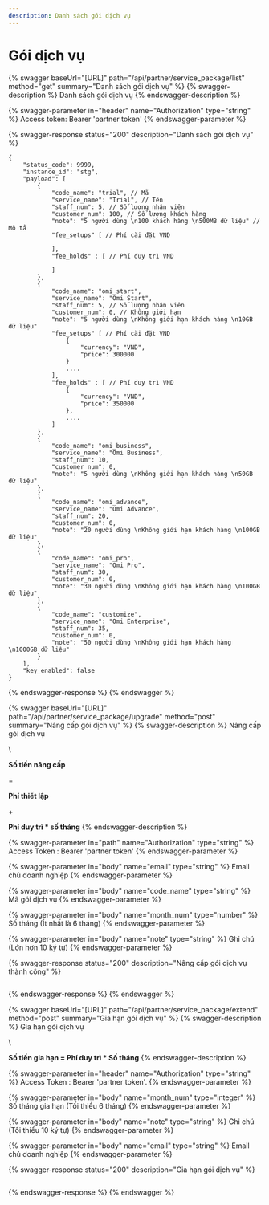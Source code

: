 ```yaml
---
description: Danh sách gói dịch vụ
---
```


# Gói dịch vụ

{% swagger baseUrl="[URL]" path="/api/partner/service_package/list" method="get" summary="Danh sách gói dịch vụ" %}
{% swagger-description %}
Danh sách gói dịch vụ
{% endswagger-description %}

{% swagger-parameter in="header" name="Authorization" type="string" %}
Access token: Bearer 'partner token'
{% endswagger-parameter %}

{% swagger-response status="200" description="Danh sách gói dịch vụ" %}
```
{
    "status_code": 9999,
    "instance_id": "stg",
    "payload": [
        {
            "code_name": "trial", // Mã
            "service_name": "Trial", // Tên
            "staff_num": 5, // Số lượng nhân viên
            "customer_num": 100, // Số lượng khách hàng
            "note": "5 người dùng \n100 khách hàng \n500MB dữ liệu" // Mô tả
            "fee_setups" [ // Phí cài đặt VND
                
            ],
            "fee_holds" : [ // Phí duy trì VND
                
            ]
        },
        {
            "code_name": "omi_start",
            "service_name": "Omi Start",
            "staff_num": 5, // Số lượng nhân viên
            "customer_num": 0, // Không giới hạn
            "note": "5 người dùng \nKhông giới hạn khách hàng \n10GB dữ liệu"
            "fee_setups" [ // Phí cài đặt VND
                {
                    "currency": "VND",
                    "price": 300000
                }
                ....
            ],
            "fee_holds" : [ // Phí duy trì VND
                {
                    "currency": "VND",
                    "price": 350000
                },
                ....
            ]
        },
        {
            "code_name": "omi_business",
            "service_name": "Omi Business",
            "staff_num": 10,
            "customer_num": 0,
            "note": "5 người dùng \nKhông giới hạn khách hàng \n50GB dữ liệu"
        },
        {
            "code_name": "omi_advance",
            "service_name": "Omi Advance",
            "staff_num": 20,
            "customer_num": 0,
            "note": "20 người dùng \nKhông giới hạn khách hàng \n100GB dữ liệu"
        },
        {
            "code_name": "omi_pro",
            "service_name": "Omi Pro",
            "staff_num": 30,
            "customer_num": 0,
            "note": "30 người dùng \nKhông giới hạn khách hàng \n100GB dữ liệu"
        },
        {
            "code_name": "customize",
            "service_name": "Omi Enterprise",
            "staff_num": 35,
            "customer_num": 0,
            "note": "50 người dùng \nKhông giới hạn khách hàng \n1000GB dữ liệu"
        }
    ],
    "key_enabled": false
}
```
{% endswagger-response %}
{% endswagger %}

{% swagger baseUrl="[URL]" path="/api/partner/service_package/upgrade" method="post" summary="Nâng cấp gói dịch vụ" %}
{% swagger-description %}
Nâng cấp gói dịch vụ

\




**Số tiền nâng cấp**

 \= 

**Phí thiết lập**

 \+ 

**Phí duy trì * số tháng**
{% endswagger-description %}

{% swagger-parameter in="path" name="Authorization" type="string" %}
Access Token : Bearer 'partner token'
{% endswagger-parameter %}

{% swagger-parameter in="body" name="email" type="string" %}
Email chủ doanh nghiệp
{% endswagger-parameter %}

{% swagger-parameter in="body" name="code_name" type="string" %}
Mã gói dịch vụ
{% endswagger-parameter %}

{% swagger-parameter in="body" name="month_num" type="number" %}
Số tháng (Ít nhất là 6 tháng)
{% endswagger-parameter %}

{% swagger-parameter in="body" name="note" type="string" %}
Ghi chú (Lớn hơn 10 ký tự)
{% endswagger-parameter %}

{% swagger-response status="200" description="Nâng cấp gói dịch vụ thành công" %}
```
```
{% endswagger-response %}
{% endswagger %}

{% swagger baseUrl="[URL]" path="/api/partner/service_package/extend" method="post" summary="Gia hạn gói dịch vụ" %}
{% swagger-description %}
Gia hạn gói dịch vụ

\




**Số tiền gia hạn = Phí duy trì * Số tháng**
{% endswagger-description %}

{% swagger-parameter in="header" name="Authorization" type="string" %}
Access Token : Bearer 'partner token'.
{% endswagger-parameter %}

{% swagger-parameter in="body" name="month_num" type="integer" %}
Số tháng gia hạn (Tối thiểu 6 tháng)
{% endswagger-parameter %}

{% swagger-parameter in="body" name="note" type="string" %}
Ghi chú (Tối thiểu 10 ký tự)
{% endswagger-parameter %}

{% swagger-parameter in="body" name="email" type="string" %}
Email chủ doanh nghiệp
{% endswagger-parameter %}

{% swagger-response status="200" description="Gia hạn gói dịch vụ" %}
```
```
{% endswagger-response %}
{% endswagger %}

